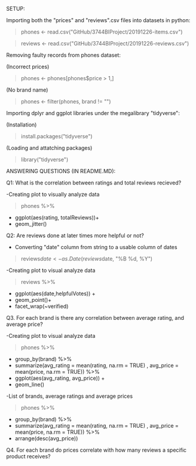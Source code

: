 SETUP:

Importing both the "prices" and "reviews".csv files into datasets in python:

> phones <- read.csv("GitHub/3744BIProject/20191226-items.csv")

> reviews <- read.csv("GitHub/3744BIProject/20191226-reviews.csv")




Removing faulty records from phones dataset:

(Incorrect prices)

> phones <- phones[phones$price > 1,]

(No brand name)

> phones <- filter(phones, brand != "")




Importing dplyr and ggplot libraries under the megalibrary "tidyverse":

(Installation)
> install.packages("tidyverse")

(Loading and attatching packages)
> library("tidyverse")




ANSWERING QUESTIONS (IN README.MD):

Q1: What is the correlation between ratings and total reviews recieved?

-Creating plot to visually analyze data

> phones %>%
+ ggplot(aes(rating, totalReviews))+
+ geom_jitter()

Q2: Are reviews done at later times more helpful or not?

- Converting "date" column from string to a usable column of dates

> reviews$date <- as.Date(reviews$date, "%B %d, %Y")

-Creating plot to visual analyze data

> reviews %>%
+ ggplot(aes(date,helpfulVotes)) +
+ geom_point()+
+ facet_wrap(~verified)

Q3. For each brand is there any correlation between average rating, and average price?

-Creating plot to visual analyze data

> phones %>%
+ group_by(brand) %>%
+ summarize(avg_rating = mean(rating, na.rm = TRUE) , avg_price = mean(price, na.rm = TRUE)) %>%
+ ggplot(aes(avg_rating, avg_price)) +
+ geom_line()

-List of brands, average ratings and average prices

> phones %>%
+ group_by(brand) %>%
+ summarize(avg_rating = mean(rating, na.rm = TRUE) , avg_price = mean(price, na.rm = TRUE)) %>%
+ arrange(desc(avg_price))

Q4. For each brand do prices correlate with how many reviews a specific product receives?
